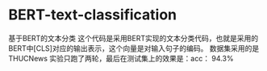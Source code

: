 # BERT-text-classification
基于BERT的文本分类
这个代码是采用BERT实现的文本分类代码，也就是采用的BERT中[CLS]对应的输出表示，这个向量是对输入句子的编码。
数据集采用的是THUCNews
实验只跑了两轮，最后在测试集上的效果是：acc： 94.3%
